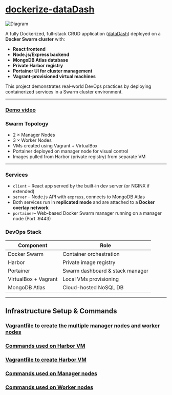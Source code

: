 # [dockerize-dataDash](https://github.com/erkdk/dockerize-dataDash)

![Diagram](https://github.com/erkdk/devops-journey/blob/main/06-docker/dockerize-dataDash/dockerize-dataDash-diagram.png)

A fully Dockerized, full-stack CRUD application ([dataDash](https://github.com/erkdk/dataDash/tree/feature/initial-setup)) deployed on a **Docker Swarm cluster** with:

-  **React frontend**
-  **Node.js/Express backend**
-  **MongoDB Atlas database**
-  **Private Harbor registry**
-  **Portainer UI for cluster management**
-  **Vagrant-provisioned virtual machines**

This project demonstrates real-world DevOps practices by deploying containerized services in a Swarm cluster environment.

---

### [Demo video](https://youtu.be/uibuKgP5ROw?si=wK-3Ldf9AOJigrzj)

###  Swarm Topology

- 2 × Manager Nodes
- 3 × Worker Nodes
- VMs created using Vagrant + VirtualBox
- Portainer deployed on manager node for visual control
- Images pulled from Harbor (private registry) from separate VM

---

### Services
- `client` – React app served by the built-in dev server (or NGINX if extended)
- `server` – Node.js API with `express`, connects to MongoDB Atlas
- Both services run in **replicated mode** and are attached to a **Docker overlay network**
- `portainer`– Web-based Docker Swarm manager running on a manager node (Port :9443)


###  DevOps Stack
| Component    | Role                            |
|--------------|----------------------------------|
| Docker Swarm | Container orchestration          |
| Harbor       | Private image registry           |
| Portainer    | Swarm dashboard & stack manager  |
| VirtualBox + Vagrant    | Local VMs provisioning            |
| MongoDB Atlas| Cloud-hosted NoSQL DB            |

---
## Infrastructure Setup & Commands
### [Vagrantfile to create the multiple manager nodes and worker nodes]()
### [Commands used on Harbor VM]()
### [Vagrantfile to create Harbor VM]()
### [Commands used on Manager nodes]()
### [Commands used on Worker nodes]()
